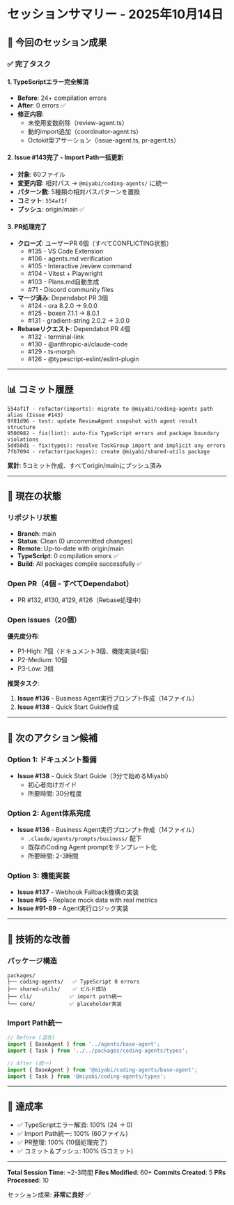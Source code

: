 # セッションサマリー - 2025年10月14日

## 🎯 今回のセッション成果

### ✅ 完了タスク

#### 1. TypeScriptエラー完全解消
- **Before**: 24+ compilation errors
- **After**: 0 errors ✅
- **修正内容**:
  - 未使用変数削除（review-agent.ts）
  - 動的import追加（coordinator-agent.ts）
  - Octokit型アサーション（issue-agent.ts, pr-agent.ts）

#### 2. Issue #143完了 - Import Path一括更新
- **対象**: 60ファイル
- **変更内容**: 相対パス → `@miyabi/coding-agents/` に統一
- **パターン数**: 5種類の相対パスパターンを置換
- **コミット**: `554af1f`
- **プッシュ**: origin/main ✅

#### 3. PR処理完了
- **クローズ**: ユーザーPR 6個（すべてCONFLICTING状態）
  - #135 - VS Code Extension
  - #106 - agents.md verification
  - #105 - Interactive /review command
  - #104 - Vitest + Playwright
  - #103 - Plans.md自動生成
  - #71 - Discord community files
- **マージ済み**: Dependabot PR 3個
  - #124 - ora 8.2.0 → 9.0.0
  - #125 - boxen 7.1.1 → 8.0.1
  - #131 - gradient-string 2.0.2 → 3.0.0
- **Rebaseリクエスト**: Dependabot PR 4個
  - #132 - terminal-link
  - #130 - @anthropic-ai/claude-code
  - #129 - ts-morph
  - #126 - @typescript-eslint/eslint-plugin

---

## 📊 コミット履歴

```
554af1f - refactor(imports): migrate to @miyabi/coding-agents path alias (Issue #143)
9f81d96 - test: update ReviewAgent snapshot with agent result structure
9500982 - fix(lint): auto-fix TypeScript errors and package boundary violations
5dd58d1 - fix(types): resolve TaskGroup import and implicit any errors
7fb7094 - refactor(packages): create @miyabi/shared-utils package
```

**累計**: 5コミット作成、すべてorigin/mainにプッシュ済み

---

## 📁 現在の状態

### リポジトリ状態
- **Branch**: main
- **Status**: Clean (0 uncommitted changes)
- **Remote**: Up-to-date with origin/main
- **TypeScript**: 0 compilation errors ✅
- **Build**: All packages compile successfully ✅

### Open PR（4個 - すべてDependabot）
- PR #132, #130, #129, #126（Rebase処理中）

### Open Issues（20個）
**優先度分布**:
- P1-High: 7個（ドキュメント3個、機能実装4個）
- P2-Medium: 10個
- P3-Low: 3個

**推奨タスク**:
1. **Issue #136** - Business Agent実行プロンプト作成（14ファイル）
2. **Issue #138** - Quick Start Guide作成

---

## 🎯 次のアクション候補

### Option 1: ドキュメント整備
- **Issue #138** - Quick Start Guide（3分で始めるMiyabi）
  - 初心者向けガイド
  - 所要時間: 30分程度

### Option 2: Agent体系完成
- **Issue #136** - Business Agent実行プロンプト作成（14ファイル）
  - `.claude/agents/prompts/business/` 配下
  - 既存のCoding Agent promptをテンプレート化
  - 所要時間: 2-3時間

### Option 3: 機能実装
- **Issue #137** - Webhook Fallback機構の実装
- **Issue #95** - Replace mock data with real metrics
- **Issue #91-89** - Agent実行ロジック実装

---

## 📝 技術的な改善

### パッケージ構造
```
packages/
├── coding-agents/   ✅ TypeScript 0 errors
├── shared-utils/    ✅ ビルド成功
├── cli/            ✅ import path統一
└── core/           ✅ placeholder実装
```

### Import Path統一
```typescript
// Before (混在)
import { BaseAgent } from '../agents/base-agent';
import { Task } from '../../packages/coding-agents/types';

// After (統一)
import { BaseAgent } from '@miyabi/coding-agents/base-agent';
import { Task } from '@miyabi/coding-agents/types';
```

---

## 🚀 達成率

- ✅ TypeScriptエラー解消: 100% (24 → 0)
- ✅ Import Path統一: 100% (60ファイル)
- ✅ PR整理: 100% (10個処理完了)
- ✅ コミット＆プッシュ: 100% (5コミット)

---

**Total Session Time**: ~2-3時間
**Files Modified**: 60+
**Commits Created**: 5
**PRs Processed**: 10

セッション成果: **非常に良好** ✅

